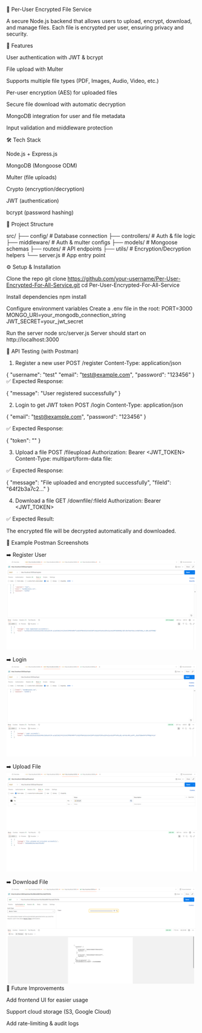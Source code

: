 
🔐 Per-User Encrypted File Service

A secure Node.js backend that allows users to upload, encrypt, download, and manage files.
Each file is encrypted per user, ensuring privacy and security.

🚀 Features

User authentication with JWT & bcrypt

File upload with Multer

Supports multiple file types (PDF, Images, Audio, Video, etc.)

Per-user encryption (AES) for uploaded files

Secure file download with automatic decryption

MongoDB integration for user and file metadata

Input validation and middleware protection

🛠️ Tech Stack

Node.js + Express.js

MongoDB (Mongoose ODM)

Multer (file uploads)

Crypto (encryption/decryption)

JWT (authentication)

bcrypt (password hashing)

📂 Project Structure

src/
 ├── config/          # Database connection
 ├── controllers/     # Auth & file logic
 ├── middleware/      # Auth & multer configs
 ├── models/          # Mongoose schemas
 ├── routes/          # API endpoints
 ├── utils/           # Encryption/Decryption helpers
 └── server.js        # App entry point

 ⚙️ Setup & Installation

Clone the repo
git clone https://github.com/your-username/Per-User-Encrypted-For-All-Service.git
cd Per-User-Encrypted-For-All-Service

Install dependencies
npm install

Configure environment variables
Create a .env file in the root:
PORT=3000
MONGO_URI=your_mongodb_connection_string
JWT_SECRET=your_jwt_secret

Run the server
node src/server.js
Server should start on http://localhost:3000

🧪 API Testing (with Postman)

1. Register a new user
POST /register
Content-Type: application/json

{
    "username": "test"
  "email": "test@example.com",
  "password": "123456"
}
✅ Expected Response:

{
  "message": "User registered successfully"
}

2. Login to get JWT token
POST /login
Content-Type: application/json

{
  "email": "test@example.com",
  "password": "123456"
}


✅ Expected Response:

{
  "token": "<your-jwt-token>"
}

3. Upload a file
POST /fileupload
Authorization: Bearer <JWT_TOKEN>
Content-Type: multipart/form-data
file: <choose a file>


✅ Expected Response:

{
  "message": "File uploaded and encrypted successfully",
  "fileId": "64f2b3a7c2..."
}

4. Download a file
GET /downfile/:fileId
Authorization: Bearer <JWT_TOKEN>


✅ Expected Result:

The encrypted file will be decrypted automatically and downloaded.

📸 Example Postman Screenshots

➡️ Register User
![Register Screenshot](./src/docs/screenshots/Register%20User.png)

➡️ Login
![Login Screenshot](./src/docs/screenshots/Login.png)

➡️ Upload File
![Upload Screenshot](./src/docs/screenshots/Upload%20File.png)

➡️ Download File
![Download Screenshot](./src/docs/screenshots/Download%20File.png)
📌 Future Improvements

Add frontend UI for easier usage

Support cloud storage (S3, Google Cloud)

Add rate-limiting & audit logs


